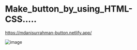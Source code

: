 # Make_button_by_using_HTML-CSS.....

https://mdanisurrahman-button.netlify.app/

![image](https://user-images.githubusercontent.com/123252451/224500635-29ca6e62-8180-4fd0-adda-cf89c5426872.png)
